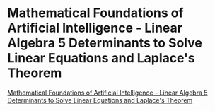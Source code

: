 # Mathematical Foundations of Artificial Intelligence - Linear Algebra 5 Determinants to Solve Linear Equations and Laplace's Theorem
[Mathematical Foundations of Artificial Intelligence - Linear Algebra 5 Determinants to Solve Linear Equations and Laplace's Theorem](https://aiwithcloud.com/2022/09/16/mathematical_foundations_of_artificial_intelligence___linear_algebra_5_determinants_to_solve_linear_equations_and_laplaces_theorem/)